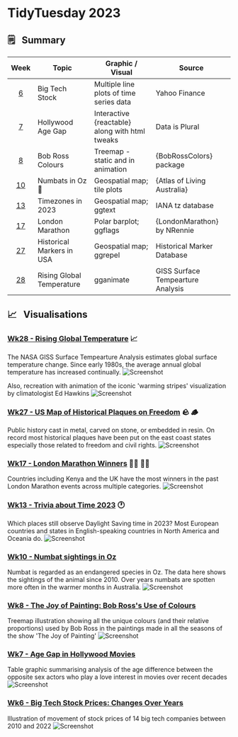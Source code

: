 # TidyTuesday 2023

## :spiral_notepad:	&nbsp; Summary 
| Week               | Topic                | Graphic / Visual                                | Source                     |
|:------------------:|----------------------|-------------------------------------------------|----------------------------|
| [6](20230207wk6)   | Big Tech Stock       | Multiple line plots of time series data         | Yahoo Finance              |
| [7](20230214wk7)   | Hollywood Age Gap    | Interactive {reactable} along with html tweaks  | Data is Plural             |
| [8](20230221wk8)   | Bob Ross Colours     | Treemap - static and in animation               | {BobRossColors} package    |
| [10](20230307wk10) | Numbats in Oz 🐀     | Geospatial map; tile plots                      | {Atlas of Living Australia}|
| [13](20230328wk13) | Timezones in 2023    | Geospatial map; ggtext                          | IANA tz database           |
| [17](20230425wk17) | London Marathon      | Polar barplot; ggflags                         | {LondonMarathon} by NRennie |
| [27](20230704wk27) | Historical Markers in USA | Geospatial map; ggrepel                    | Historical Marker Database |
| [28](20230711wk28) | Rising Global Temperature | gganimate                    | GISS Surface Tempearture Analysis |

## :chart_with_upwards_trend: &nbsp; Visualisations 

### **[Wk28 - Rising Global Temperature](20230711wk28)** :chart_with_upwards_trend:
The NASA GISS Surface Tempearture Analysis estimates global surface temperature change. 
Since early 1980s, the average annual global temperature has increased continually.
![Screenshot](20230711wk28/tt20230711wk28_global_temp.gif)

Also, recreation with animation of the iconic 'warming stripes' visualization by climatologist Ed Hawkins
![Screenshot](20230711wk28/tt20230711wk28_NorthernHemi_temp.gif)

### **[Wk27 - US Map of Historical Plaques on Freedom](20230704wk27)** :rock:	:wood:
Public history cast in metal, carved on stone, or embedded in resin. On record most historical plaques have been put on the east coast states especially those related to freedom and civil rights.
![Screenshot](20230704wk27/tt20230704wk27_hist_markers.png)

### **[Wk17 - London Marathon Winners](20230425wk17)** :running_woman: :running_man:
Countries including Kenya and the UK have the most winners in the past London Marathon events across multiple categories.
![Screenshot](20230425wk17/tt20230425wk17_marathon.png)

### **[Wk13 - Trivia about Time 2023](20230328wk13)** :clock1:
Which places still observe Daylight Saving time in 2023? Most European countries and states in English-speaking countries in North America and Oceania do. 
![Screenshot](20230328wk13/tt20230329wk13_timezones.png)

### **[Wk10 - Numbat sightings in Oz](20230307wk10)**
Numbat is regarded as an endangered species in Oz. The data here shows the sightings of the animal since 2010. Over years numbats are spotten more often in the warmer months in Australia.
![Screenshot](20230307wk10/tt20230307wk10_numbats.png)

### **[Wk8 - The Joy of Painting: Bob Ross's Use of Colours](20230221wk8)**
Treemap illustration showing all the unique colours (and their relative proportions) used by Bob Ross in the paintings made in all the seasons of the show 'The Joy of Painting'
![Screenshot](20230221wk8/tt20230221wk8_BRcolor_uniq.png)

### **[Wk7 - Age Gap in Hollywood Movies](20230214wk7)**
Table graphic summarising analysis of the age difference between the opposite sex actors who play a love interest in movies over recent decades
![Screenshot](20230214wk7/tt20230214wk7_hollywoodAge.png)

### **[Wk6 - Big Tech Stock Prices: Changes Over Years](20230207wk6)**
Illustration of movement of stock prices of 14 big tech companies between 2010 and 2022
![Screenshot](20230207wk6/tt20230207wk6_techstockprice.png)





